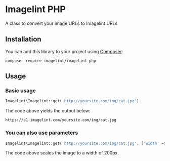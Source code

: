 # Imagelint PHP

A class to convert your image URLs to Imagelint URLs

## Installation

You can add this library to your project using [Composer](https://getcomposer.org/):

    composer require imagelint/imagelint-php

## Usage

### Basic usage

```php
Imagelint\Imagelint::get('http://yoursite.com/img/cat.jpg')
```

The code above yields the output below:

    https://a1.imagelint.com/yoursite.com/img/cat.jpg

### You can also use parameters

```php
Imagelint\Imagelint::get('http://yoursite.com/img/cat.jpg', ['width' => 200])
```

The code above scales the image to a width of 200px.